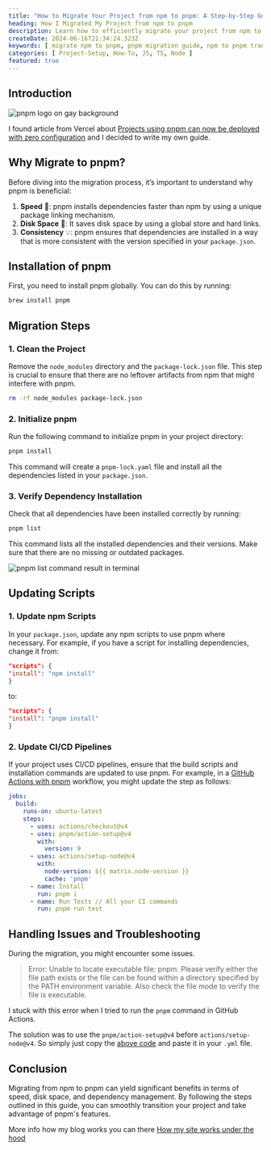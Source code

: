 ```yaml
---
title: "How to Migrate Your Project from npm to pnpm: A Step-by-Step Guide"
heading: How I Migrated My Project from npm to pnpm
description: Learn how to efficiently migrate your project from npm to pnpm with our comprehensive step-by-step guide.
createDate: 2024-06-16T21:34:24.323Z
keywords: [ migrate npm to pnpm, pnpm migration guide, npm to pnpm transition, pnpm benefits, pnpm installation, pnpm tutorial, npm alternatives, efficient package management, pnpm setup, node.js package manager, npm vs pnpm, upgrading to pnpm, pnpm step-by-step guide ]
categories: [ Project-Setup, How-To, JS, TS, Node ]
featured: true
---
```


## Introduction

<Image src="pnpm-logo.png" alt="pnpm logo on gay background" />


I found article from Vercel about [Projects using pnpm can now be deployed with zero configuration](https://vercel.com/changelog/projects-using-pnpm-can-now-be-deployed-with-zero-configuration) and I decided to write my own guide.

## Why Migrate to pnpm?

Before diving into the migration process, it’s important to understand why pnpm is beneficial:

1. **Speed** 🚀: pnpm installs dependencies faster than npm by using a unique package linking mechanism.
2. **Disk Space** 🔎: It saves disk space by using a global store and hard links.
3. **Consistency** 💡: pnpm ensures that dependencies are installed in a way that is more consistent with the version
   specified in your `package.json`.

## Installation of pnpm

First, you need to install pnpm globally. You can do this by running:

```bash
brew install pnpm
```

## Migration Steps

### 1. Clean the Project

Remove the `node_modules` directory and the `package-lock.json` file. This step is crucial to ensure that there are no
leftover artifacts from npm that might interfere with pnpm.

```bash
rm -rf node_modules package-lock.json
```

### 2. Initialize pnpm

Run the following command to initialize pnpm in your project directory:

```bash
pnpm install
```

This command will create a `pnpm-lock.yaml` file and install all the dependencies listed in your `package.json`.

### 3. Verify Dependency Installation

Check that all dependencies have been installed correctly by running:

```bash
pnpm list
```

This command lists all the installed dependencies and their versions. Make sure that there are no missing or outdated
packages.

<Image src="pnpm-list.png" alt="pnpm list command result in terminal" />


## Updating Scripts

### 1. Update npm Scripts

In your `package.json`, update any npm scripts to use pnpm where necessary. For example, if you have a script for
installing dependencies, change it from:

```json
"scripts": {
"install": "npm install"
}
```

to:

```json
"scripts": {
"install": "pnpm install"
}
```

### 2. Update CI/CD Pipelines

If your project uses CI/CD pipelines, ensure that the build scripts and installation commands are updated to use pnpm.
For example, in a [GitHub Actions  with pnpm](https://pnpm.io/continuous-integration) workflow, you might update the step as follows:

```yaml
jobs:
  build:
    runs-on: ubuntu-latest
    steps:
      - uses: actions/checkout@v4
      - uses: pnpm/action-setup@v4
        with:
          version: 9
      - uses: actions/setup-node@v4
        with:
          node-version: ${{ matrix.node-version }}
          cache: 'pnpm'
      - name: Install
        run: pnpm i
      - name: Run Tests // All your CI commands
        run: pnpm run test
```

## Handling Issues and Troubleshooting

During the migration, you might encounter some issues.

> Error: Unable to locate executable file: pnpm. Please verify either the file path exists or the file can be found within a directory specified by the PATH environment variable. Also check the file mode to verify the file is executable.


I stuck with this error when I tried to run the `pnpm` command in GitHub Actions. 

The solution was to use the `pnpm/action-setup@v4` before `actions/setup-node@v4`.
So simply just copy the [above code](#2-update-cicd-pipelines) and paste it in your `.yml` file. 

## Conclusion

Migrating from npm to pnpm can yield significant benefits in terms of speed, disk space, and dependency management. By
following the steps outlined in this guide, you can smoothly transition your project and take advantage of pnpm's
features.

More info how my blog works you can there [How my site works under the hood](./introducing-the-new-shramko.dev)

